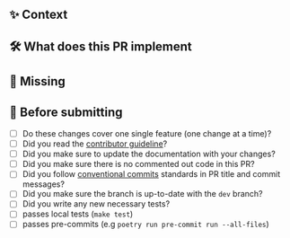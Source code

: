 ## ✨ Context

<!--- What's the context for the changes? If the changes are related to a specific issue in our [issue tracker,](https://github.com/opentargets/issues/issues) please [link](https://docs.github.com/en/issues/tracking-your-work-with-issues/linking-a-pull-request-to-an-issue) to it:_

- This PR fixes or closes issue: fixes #
- This PR is related to issue:

-->

## 🛠 What does this PR implement

<!--- _Detailed description of the changes introduced, Give examples of the changes you've made in this pull request, include an itemized list if you can and
add diagrams or images if necessary. It'll help the reviewer_ -->

## 🙈 Missing

<!--- If there are things that are requested in the task and were not implemented, list them here -->

## 🚦 Before submitting

- [ ] Do these changes cover one single feature (one change at a time)?
- [ ] Did you read the [contributor guideline](https://opentargets.github.io/gentropy/development/contributing/#contributing-checklist)?
- [ ] Did you make sure to update the documentation with your changes?
- [ ] Did you make sure there is no commented out code in this PR?
- [ ] Did you follow [conventional commits](https://www.conventionalcommits.org/en/v1.0.0/) standards in PR title and commit messages?
- [ ] Did you make sure the branch is up-to-date with the `dev` branch?
- [ ] Did you write any new necessary tests?
- [ ] passes local tests (`make test`)
- [ ] passes pre-commits (e.g `poetry run pre-commit run --all-files`)
